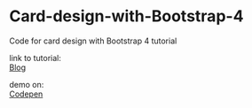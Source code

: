# Card-design-with-Bootstrap-4
Code for card design with Bootstrap 4 tutorial

link to tutorial:  
[Blog]()  

demo on:  
[Codepen](http://codepen.io/alexdevero/pen/JYpMEO?editors=110)
